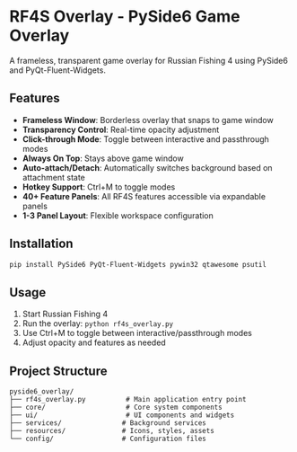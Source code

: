 
# RF4S Overlay - PySide6 Game Overlay

A frameless, transparent game overlay for Russian Fishing 4 using PySide6 and PyQt-Fluent-Widgets.

## Features

- **Frameless Window**: Borderless overlay that snaps to game window
- **Transparency Control**: Real-time opacity adjustment
- **Click-through Mode**: Toggle between interactive and passthrough modes
- **Always On Top**: Stays above game window
- **Auto-attach/Detach**: Automatically switches background based on attachment state
- **Hotkey Support**: Ctrl+M to toggle modes
- **40+ Feature Panels**: All RF4S features accessible via expandable panels
- **1-3 Panel Layout**: Flexible workspace configuration

## Installation

```bash
pip install PySide6 PyQt-Fluent-Widgets pywin32 qtawesome psutil
```

## Usage

1. Start Russian Fishing 4
2. Run the overlay: `python rf4s_overlay.py`
3. Use Ctrl+M to toggle between interactive/passthrough modes
4. Adjust opacity and features as needed

## Project Structure

```
pyside6_overlay/
├── rf4s_overlay.py          # Main application entry point
├── core/                    # Core system components
├── ui/                      # UI components and widgets
├── services/               # Background services
├── resources/              # Icons, styles, assets
└── config/                 # Configuration files
```
